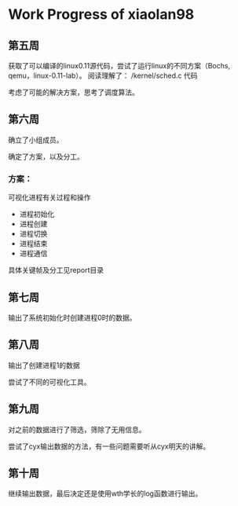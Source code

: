 # Work Progress of xiaolan98

## 第五周

获取了可以编译的linux0.11源代码，尝试了运行linux的不同方案（Bochs, qemu，linux-0.11-lab）。
阅读理解了：
 /kernel/sched.c 代码

考虑了可能的解决方案，思考了调度算法。

## 第六周
确立了小组成员。

确定了方案，以及分工。

### 方案：

可视化进程有关过程和操作

- 进程初始化
- 进程创建
- 进程切换
- 进程结束
- 进程通信

具体关键帧及分工见report目录

## 第七周
输出了系统初始化时创建进程0时的数据。

## 第八周
输出了创建进程1的数据

尝试了不同的可视化工具。
## 第九周
对之前的数据进行了筛选，筛除了无用信息。

尝试了cyx输出数据的方法，有一些问题需要听从cyx明天的讲解。
## 第十周
继续输出数据，最后决定还是使用wth学长的log函数进行输出。

